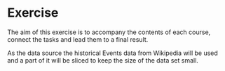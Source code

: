 # Exercise
The aim of this exercise is to accompany the contents of each course, connect the tasks and lead them to a final result.

As the data source the historical Events data from Wikipedia will be used and a part of it will be sliced to keep the size of the data set small.